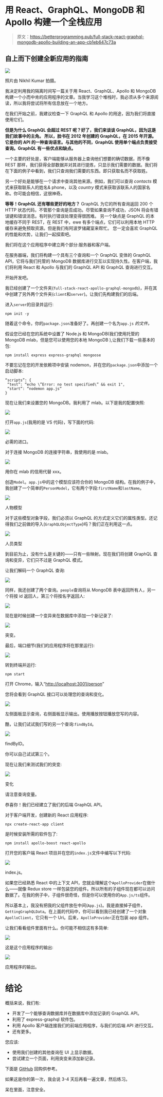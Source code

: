 # 用 React、GraphQL、MongoDB 和 Apollo 构建一个全栈应用

> 原文：<https://betterprogramming.pub/full-stack-react-graphql-mongodb-apollo-building-an-app-cb1eb647c73a>

## 自上而下创建全新应用的指南

![](img/5aff2012de38d7551ee0363a431cdc6c.png)

照片由 Nikhil Kumar 拍摄。

我决定利用我的隔离时间写一篇关于用 React、GraphQL、Apollo 和 MongoDB 构建一个小而中肯的应用程序的文章。当我学习这个堆栈时，我必须从多个来源阅读，所以我将尝试将所有信息放在一个地方。

在我们开始之前，我建议检查一下 GraphQL 和 Apollo 的用途，因为我们将直接使用它们。

**但是为什么 GraphQL 会超过 REST 呢？好了，我们来谈谈 GraphQL，因为这是我们故事中的主角。
所以，脸书在 2012 年创建的 GraphQL，在 2015 年开源。它是你的 API 的一种查询语言。与其他的不同，GraphQL 使用单个端点负责接受查询。GraphQL 有一些优点和缺点。**

一个主要的好处是，客户端能够从服务器上查询他们想要的确切数据，而不像 REST 那样，我们获得全部数据并对其进行提炼，只显示我们需要的数据。我们将在下面的例子中看到，我们只查询我们需要的东西。即只获取名而不获取姓。

另一个好处是能够在一个请求中查询其他来源。例如，我们可以查询 *contacts* 模式来获取联系人的姓名& phone，以及 *country* 模式来获取该联系人的国家名称。你可能会相信，这很神奇。

**等等！GraphQL 还有哪些更好的地方？** GraphQL 为它的所有查询返回 200 个 HTTP 状态代码，不管那个查询是否成功。尽管如果查询不成功，JSON 将会有错误键和错误消息。有时执行错误处理变得很困难。
另一个缺点是 GraphQL 的本地缓存不同于 REST，在 REST 中，ewe 有多个端点，它们可以利用本地 HTTP 缓存来避免预取资源。但是我们有阿波罗储藏室来帮忙。
您一定会喜欢 GraphQL 的性能和优势，让我们一起探索吧。

我们将在这个应用程序中建立两个部分:服务器和客户端。

在服务器端，我们将构建一个具有三个查询和一个 GraphQL 变体的 GraphQL API，它将与我们托管的 MongoDB 数据库进行交互以实现持久性。在客户端，我们将利用 React 和 Apollo 与我们的 GraphQL API 和 GraphQL 查询进行交互。

开始开发吧。

我已经创建了一个文件夹(`full-stack-react-apollo-graphql-mongodb`)，并在其中创建了另外两个文件夹(`client`和`server`)。让我们先构建我们的后端。

进入`server`的目录并运行:

```
npm init -y
```

随着这个命令，你的`package.json`准备好了。再创建一个名为`app.js` *的文件。*

假设您已经在您的系统中设置了 Node.js 和 MongoDB(我们使用托管的 MongoDB mlab，但是您可以使用您的本地 MongoDB ),让我们下载一些基本的包:

```
npm install express express-graphql mongoose
```

不要忘记在您的开发依赖项中安装 nodemon，并在您的`package.json`中添加一个启动脚本:

```
“scripts”: { 
 “test”: “echo \”Error: no test specified\” && exit 1",
 “start”: “nodemon app.js”
}
```

现在让我们来设置您的 MongoDB。我利用了 mlab。以下是我的配置快照:

![](img/c7b61e1bee65592142a0a2d8ea3c6fd7.png)

打开`app.js`(我用的是 VS 代码)，写下面的代码:

![](img/6352a458545106c0cb7162705a43dca8.png)

必需的进口。

对于连接 MongoDB 的连接字符串，我使用的是 mlab。

![](img/5831df577c7b2f6a150b7409ba9262c9.png)

用你在 mlab 的信用代替 xxx。

创造`Model`。`app.js`中的这个模型应该符合你的 MongoDB 结构。在我的例子中，我创建了一个简单的`PersonModel`，它有两个字段:`firstName`和`lastName`。

![](img/e28e97dee13f01e3641a865682254fdf.png)

人物模型

对于这些模型对象字段，我们必须以 GraphQL 的方式定义它们的属性类型。还记得我们之前做的导入(`GraphQLObjectType`)吗？我们正在利用这一点。

![](img/9813e12203013f5e774c8cd73b7416a7.png)

人员类型

到目前为止，没有什么是关键的——只有一些映射。现在我们将创建 GraphQL 查询和变异，它们只不过是 GraphQL 模式。

让我们解码一个 GraphQL 查询:

![](img/1d23051fba9def615327acf74d814668.png)

同样，我还创建了两个查询。`people`查询将从 MongoDB 表中返回所有人，另一个将按 id 返回人，第三个将按名字返回人:

![](img/3b927254803961d3421933d034b89355.png)

现在是时候创建一个变异来在数据库中添加一个新记录了:

![](img/7783e135edf7127f1a0135c60ba199cf.png)

突变。

最后，端口细节(我们的应用程序将在那里运行):

![](img/21fc02dc1b55c41c71af12d58c6c46ed.png)

转到终端并运行:

```
npm start
```

打开 Chrome，输入“[http://localhost:3001/person](http://localhost:3001/person)”

您将会看到 GraphQL 接口可以处理您的查询和变化。

![](img/b64d1e9e767684e0144f65ea0a0fbd71.png)

左侧面板显示查询，右侧面板显示输出。使用播放按钮播放您写的内容。

酷，让我们试试我们写的另一个查询:`findById`。

![](img/7fddc4a713f64b6fe6d6539f4ff0522e.png)

findByID。

你可以自己试试第三个。

现在让我们来测试我们的突变:

![](img/fc774a08ce80330c6d24668005cd5864.png)

变化

请注意查询变量。

恭喜你！我们已经建立了我们的后端 GraphQL API。

对于客户端开发，创建新的 React 应用程序:

```
npx create-react-app client
```

是时候安装所需的软件包了:

```
npm install apollo-boost react-apollo
```

打开您的客户端 React 项目并在您的`index.js`文件中编写以下代码:

![](img/758d503caf9953200a3e59147ec84a0e.png)

index.js。

如果您已经熟悉 React 中的上下文 API，您就会理解这个`ApolloProvider`在做什么——就像 Redux store 一样包装您的组件。所以所有的子组件现在都可以访问数据了。在我的例子中，子组件很奇怪，但是你可以使用你的`App.js/ts`组件。

所以基本上，我没有把我的父组件放在中间(`App.js`)。我是直接掉子组件，`GettingGraphQLData`。在上面的代码中，你可以看到我已经创建了一个对象`ApolloClient`，它只有一个 Uri。后来，`ApolloProvider`正在包装 app 组件。

让我们看看组件里面有什么。你可能不相信这有多简单:

![](img/753952436c25403c117fe771512478a5.png)

这是这个应用程序的输出:

![](img/fea84e600a135fc5482fbfa844b35627.png)

应用程序的输出。

# 结论

概括来说，我们有:

*   开发了一个能够查询数据库并在数据库中添加记录的 GraphQL API。
*   利用了 express-graphql 软件包。
*   利用 Apollo 客户端连接我们的前端应用程序，与我们的后端 API 进行交互。
*   还有更多。

您应该:

*   使用我们创建的其他查询在 UI 上显示数据。
*   尝试建立一个页面，利用突变来添加新记录。

下面是 [GitHub](https://github.com/nikhilknoldus/fullstack-react-apollo-graphql-mongodb) 回购供参考。

如果这是你的第一次，我会说 3-4 天后再看一遍文章，然后练习。

呆在里面，注意安全。